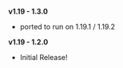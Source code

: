 **v1.19 - 1.3.0**  
* ported to run on 1.19.1 / 1.19.2  
  
**v1.19 - 1.2.0**  
* Initial Release!      
